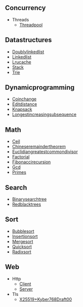 
## Concurrency
  * Threads
    * [Threadpool](https://github.com/TheAlgorithms/Zig/blob/HEAD/concurrency/threads/ThreadPool.zig)

## Datastructures
  * [Doublylinkedlist](https://github.com/TheAlgorithms/Zig/blob/HEAD/dataStructures/doublyLinkedList.zig)
  * [Linkedlist](https://github.com/TheAlgorithms/Zig/blob/HEAD/dataStructures/linkedList.zig)
  * [Lrucache](https://github.com/TheAlgorithms/Zig/blob/HEAD/dataStructures/lruCache.zig)
  * [Stack](https://github.com/TheAlgorithms/Zig/blob/HEAD/dataStructures/stack.zig)
  * [Trie](https://github.com/TheAlgorithms/Zig/blob/HEAD/dataStructures/trie.zig)

## Dynamicprogramming
  * [Coinchange](https://github.com/TheAlgorithms/Zig/blob/HEAD/dynamicProgramming/coinChange.zig)
  * [Editdistance](https://github.com/TheAlgorithms/Zig/blob/HEAD/dynamicProgramming/editDistance.zig)
  * [Knapsack](https://github.com/TheAlgorithms/Zig/blob/HEAD/dynamicProgramming/knapsack.zig)
  * [Longestincreasingsubsequence](https://github.com/TheAlgorithms/Zig/blob/HEAD/dynamicProgramming/longestIncreasingSubsequence.zig)

## Math
  * [Ceil](https://github.com/TheAlgorithms/Zig/blob/HEAD/math/ceil.zig)
  * [Chineseremaindertheorem](https://github.com/TheAlgorithms/Zig/blob/HEAD/math/chineseRemainderTheorem.zig)
  * [Euclidiangreatestcommondivisor](https://github.com/TheAlgorithms/Zig/blob/HEAD/math/euclidianGreatestCommonDivisor.zig)
  * [Factorial](https://github.com/TheAlgorithms/Zig/blob/HEAD/math/factorial.zig)
  * [Fibonaccirecursion](https://github.com/TheAlgorithms/Zig/blob/HEAD/math/fibonacciRecursion.zig)
  * [Gcd](https://github.com/TheAlgorithms/Zig/blob/HEAD/math/gcd.zig)
  * [Primes](https://github.com/TheAlgorithms/Zig/blob/HEAD/math/primes.zig)

## Search
  * [Binarysearchtree](https://github.com/TheAlgorithms/Zig/blob/HEAD/search/binarySearchTree.zig)
  * [Redblacktrees](https://github.com/TheAlgorithms/Zig/blob/HEAD/search/redBlackTrees.zig)

## Sort
  * [Bubblesort](https://github.com/TheAlgorithms/Zig/blob/HEAD/sort/bubbleSort.zig)
  * [Insertionsort](https://github.com/TheAlgorithms/Zig/blob/HEAD/sort/insertionSort.zig)
  * [Mergesort](https://github.com/TheAlgorithms/Zig/blob/HEAD/sort/mergeSort.zig)
  * [Quicksort](https://github.com/TheAlgorithms/Zig/blob/HEAD/sort/quickSort.zig)
  * [Radixsort](https://github.com/TheAlgorithms/Zig/blob/HEAD/sort/radixSort.zig)

## Web
  * Http
    * [Client](https://github.com/TheAlgorithms/Zig/blob/HEAD/web/http/client.zig)
    * [Server](https://github.com/TheAlgorithms/Zig/blob/HEAD/web/http/server.zig)
  * Tls
    * [X25519+Kyber768Draft00](https://github.com/TheAlgorithms/Zig/blob/HEAD/web/tls/X25519+Kyber768Draft00.zig)
